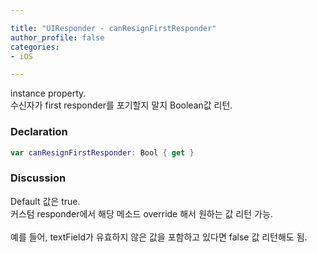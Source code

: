 ```yaml
---

title: "UIResponder - canResignFirstResponder"
author_profile: false
categories:
- iOS

---
```


instance property.  
수신자가 first responder를 포기할지 말지 Boolean값 리턴.

### Declaration

``` swift
var canResignFirstResponder: Bool { get }
```

### Discussion

Default 값은 true.  
커스텀 responder에서 해당 메소드 override 해서 원하는 값 리턴 가능.  
<br>
예를 들어, textField가 유효하지 않은 값을 포함하고 있다면 false 값 리턴해도 됨.
